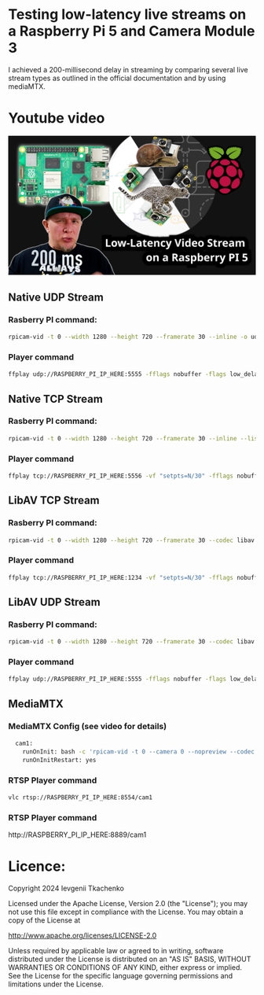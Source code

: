 # Testing low-latency live streams on a Raspberry Pi 5 and Camera Module 3 

I achieved a 200-millisecond delay in streaming by comparing several live stream types as outlined in the official documentation and by using mediaMTX.

# Youtube video

[![Watch the video](/thumbnail.png)]([https://www.youtube.com/watch?v=MPbWI9NfuoY](https://www.youtube.com/watch?v=rxtcyxV32nc))

## Native UDP Stream

### Rasberry PI command:

```bash
rpicam-vid -t 0 --width 1280 --height 720 --framerate 30 --inline -o udp://LAPTOP_IP_HERE:5555
```

### Player command

```bash
ffplay udp://RASPBERRY_PI_IP_HERE:5555 -fflags nobuffer -flags low_delay -framedrop
```

## Native TCP Stream

### Rasberry PI command:

```bash
rpicam-vid -t 0 --width 1280 --height 720 --framerate 30 --inline --listen -o tcp://0.0.0.0:5556
```

### Player command
```bash
ffplay tcp://RASPBERRY_PI_IP_HERE:5556 -vf "setpts=N/30" -fflags nobuffer -flags low_delay -framedrop
```

## LibAV TCP Stream

### Rasberry PI command:

```bash
rpicam-vid -t 0 --width 1280 --height 720 --framerate 30 --codec libav --libav-format mpegts --libav-audio -o "tcp://0.0.0.0:1234?listen=1"
```

### Player command
```bash
ffplay tcp://RASPBERRY_PI_IP_HERE:1234 -vf "setpts=N/30" -fflags nobuffer -flags low_delay -framedrop
```

## LibAV UDP Stream

### Rasberry PI command:
```bash
rpicam-vid -t 0 --width 1280 --height 720 --framerate 30 --codec libav --libav-format mpegts --libav-audio  -o "udp://192.168.1.66:5555"
```

### Player command

```bash
ffplay udp://RASPBERRY_PI_IP_HERE:5555 -fflags nobuffer -flags low_delay -framedrop
```

## MediaMTX

### MediaMTX Config (see video for details)

```bash
  cam1:
    runOnInit: bash -c 'rpicam-vid -t 0 --camera 0 --nopreview --codec yuv420 --width 1280 --height 720 --inline --listen -o - | ffmpeg -f rawvideo -pix_fmt yuv420p -s:v 1280x720 -i /dev/stdin -c:v libx264 -preset ultrafast -tune zerolatency -f rtsp rtsp://localhost:$RTSP_PORT/$MTX_PATH'
    runOnInitRestart: yes
```

### RTSP Player command

```bash
vlc rtsp://RASPBERRY_PI_IP_HERE:8554/cam1
```

### RTSP Player command

http://RASPBERRY_PI_IP_HERE:8889/cam1

# Licence:

Copyright 2024  Ievgenii Tkachenko

Licensed under the Apache License, Version 2.0 (the "License");
you may not use this file except in compliance with the License.
You may obtain a copy of the License at

  http://www.apache.org/licenses/LICENSE-2.0

Unless required by applicable law or agreed to in writing, software
distributed under the License is distributed on an "AS IS" BASIS,
WITHOUT WARRANTIES OR CONDITIONS OF ANY KIND, either express or implied.
See the License for the specific language governing permissions and
limitations under the License.
